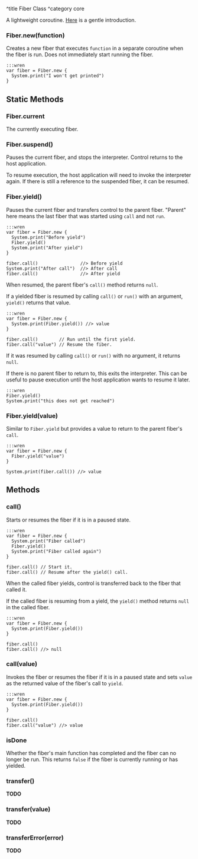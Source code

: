 ^title Fiber Class
^category core

A lightweight coroutine. [Here](../fibers.html) is a gentle introduction.

### Fiber.**new**(function)

Creates a new fiber that executes `function` in a separate coroutine when the
fiber is run. Does not immediately start running the fiber.

    :::wren
    var fiber = Fiber.new {
      System.print("I won't get printed")
    }

## Static Methods

### Fiber.**current**

The currently executing fiber.

### Fiber.**suspend**()

Pauses the current fiber, and stops the interpreter. Control returns to the
host application.

To resume execution, the host application will need to invoke the interpreter
again. If there is still a reference to the suspended fiber, it can be resumed.

### Fiber.**yield**()

Pauses the current fiber and transfers control to the parent fiber. "Parent"
here means the last fiber that was started using `call` and not `run`.

    :::wren
    var fiber = Fiber.new {
      System.print("Before yield")
      Fiber.yield()
      System.print("After yield")
    }

    fiber.call()                //> Before yield
    System.print("After call")  //> After call
    fiber.call()                //> After yield

When resumed, the parent fiber's `call()` method returns `null`.

If a yielded fiber is resumed by calling `call()` or `run()` with an argument,
`yield()` returns that value.

    :::wren
    var fiber = Fiber.new {
      System.print(Fiber.yield()) //> value
    }

    fiber.call()        // Run until the first yield.
    fiber.call("value") // Resume the fiber.

If it was resumed by calling `call()` or `run()` with no argument, it returns
`null`.

If there is no parent fiber to return to, this exits the interpreter. This can
be useful to pause execution until the host application wants to resume it
later.

    :::wren
    Fiber.yield()
    System.print("this does not get reached")

### Fiber.**yield**(value)

Similar to `Fiber.yield` but provides a value to return to the parent fiber's
`call`.

    :::wren
    var fiber = Fiber.new {
      Fiber.yield("value")
    }

    System.print(fiber.call()) //> value

## Methods

### **call**()

Starts or resumes the fiber if it is in a paused state.

    :::wren
    var fiber = Fiber.new {
      System.print("Fiber called")
      Fiber.yield()
      System.print("Fiber called again")
    }

    fiber.call() // Start it.
    fiber.call() // Resume after the yield() call.

When the called fiber yields, control is transferred back to the fiber that
called it.

If the called fiber is resuming from a yield, the `yield()` method returns
`null` in the called fiber.

    :::wren
    var fiber = Fiber.new {
      System.print(Fiber.yield())
    }

    fiber.call()
    fiber.call() //> null

### **call**(value)

Invokes the fiber or resumes the fiber if it is in a paused state and sets
`value` as the returned value of the fiber's call to `yield`.

    :::wren
    var fiber = Fiber.new {
      System.print(Fiber.yield())
    }

    fiber.call()
    fiber.call("value") //> value

### **isDone**

Whether the fiber's main function has completed and the fiber can no longer be
run. This returns `false` if the fiber is currently running or has yielded.

### **transfer**()

**TODO**

### **transfer**(value)

**TODO**

### **transferError**(error)

**TODO**
